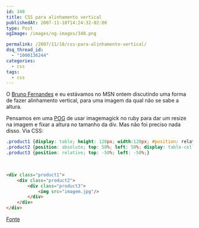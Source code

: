 ```yaml
---
id: 340
title: CSS para alinhamento vertical
publishedAt: 2007-11-18T14:24:32-02:00
type: Post
ogImage: /images/og-images/340.png

permalink: /2007/11/18/css-para-alinhamento-vertical/
dsq_thread_id:
  - "1000136244"
categories:
  - css
tags:
  - css
---
```

O [Bruno Fernandes](http://www.brunofernandes.com.br/) e eu estávamos no MSN ontem discutindo uma forma de fazer alinhamento vertical, para uma imagem da qual não se sabe a altura.

Pensamos em uma [POG](http://desciclo.pedia.ws/wiki/POG) de usar imagemagick no ruby para dar um resize na imagem e fixar a altura no tamanho da div. Mas não foi preciso nada disso. Via CSS:

```css
.product1 {display: table; height: 120px; width:120px; #position: relative; overflow: hidden; background-color:#fff;}
.product2 {position: absolute; top: 50%; left: 50%; display: table-cell; vertical-align: middle; text-align:center;}
.product3 {position: relative; top: -50%; left: -50%;}
```

&nbsp;&nbsp;

```html
<div class="product1">
    <div class="product2">
        <div class="product3">
            <img src="imagem.jpg"/>
        </div>
    </div>
</div>
```

[Fonte](http://www.jakpsatweb.cz/css/css-vertical-center-solution.html)
